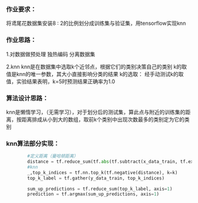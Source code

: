 
### 作业要求：


将鸢尾花数据集安装8 : 2的比例划分成训练集与验证集，用tensorflow实现knn


### 作业思路：


1.对数据做预处理
    独热编码
    分离数据集


2.knn
    knn是在数据集中选取k个近邻点，根据它们的类别决策自己的类别
    k的取值是knn的唯一参数，其大小直接影响分类的结果
    k的选取：
            经手动测试k的取值，实验结果表明，k=5时预测结果正确率为1.0
            


###    算法设计思路：
        

knn是懒惰学习，（无需学习），对于划分后的测试集，算此点与附近的训练集的距离，按距离排成从小到大的数组，取前k个类别中出现次数最多的类别定为它的类别
      

###  knn算法部分实现：



```python
        #定义距离（曼哈顿距离）
        distance = tf.reduce_sum(tf.abs(tf.subtract(x_data_train, tf.expand_dims(x_data_test, 1))), axis=2)
        #knn
        _,top_k_indices = tf.nn.top_k(tf.negative(distance), k=k)
        top_k_label = tf.gather(y_data_train, top_k_indices)

        sum_up_predictions = tf.reduce_sum(top_k_label, axis=1)
        prediction = tf.argmax(sum_up_predictions, axis=1)
```
